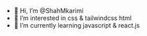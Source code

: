 - 👋 Hi, I’m @ShahMkarimi
- 👀 I’m interested in css & tailwindcss html
- 🌱 I’m currently learning javascript & react.js 

<!---
ShahMkarimi/ShahMkarimi is a ✨ special ✨ repository because its `README.md` (this file) appears on your GitHub profile.
You can click the Preview link to take a look at your changes.
--->
